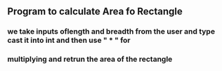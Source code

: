 ## Program to calculate Area fo Rectangle

### we take inputs oflength and breadth from the user and type cast it into int and then use " * " for
### multiplying and retrun the area of the rectangle 
